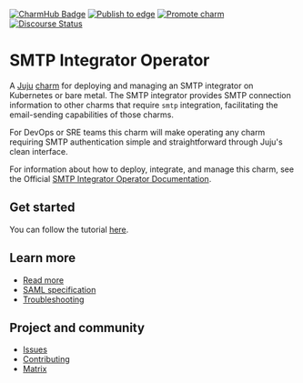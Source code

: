 [![CharmHub Badge](https://charmhub.io/smtp-integrator/badge.svg)](https://charmhub.io/smtp-integrator)
[![Publish to edge](https://github.com/canonical/smtp-integrator-operator/actions/workflows/publish_charm.yaml/badge.svg)](https://github.com/canonical/smtp-integrator-operator/actions/workflows/publish_charm.yaml)
[![Promote charm](https://github.com/canonical/smtp-integrator-operator/actions/workflows/promote_charm.yaml/badge.svg)](https://github.com/canonical/smtp-integrator-operator/actions/workflows/promote_charm.yaml)
[![Discourse Status](https://img.shields.io/discourse/status?server=https%3A%2F%2Fdiscourse.charmhub.io&style=flat&label=CharmHub%20Discourse)](https://discourse.charmhub.io)

# SMTP Integrator Operator

A [Juju](https://juju.is/) [charm](https://juju.is/docs/olm/charmed-operators) 
for deploying and managing an SMTP integrator on Kubernetes or bare metal. 
The SMTP integrator provides SMTP connection information to other charms 
that require `smtp` integration, facilitating the email-sending capabilities 
of those charms.

For DevOps or SRE teams this charm will make operating any charm requiring SMTP
authentication simple and straightforward through Juju's clean interface.

For information about how to deploy, integrate, and manage this charm,
see the Official [SMTP Integrator Operator Documentation](https://charmhub.io/smtp-integrator).

## Get started

You can follow the tutorial [here](https://charmhub.io/smtp-integrator/docs/tutorial-getting-started).

## Learn more
* [Read more](https://charmhub.io/smtp-integrator)
* [SAML specification](https://www.oasis-open.org/standard/smtp/)
* [Troubleshooting](https://matrix.to/#/#charmhub-charmdev:ubuntu.com)

## Project and community
* [Issues](https://github.com/canonical/smtp-integrator-operator/issues)
* [Contributing](https://charmhub.io/smtp-integrator/docs/how-to-contribute)
* [Matrix](https://matrix.to/#/#charmhub-charmdev:ubuntu.com)
